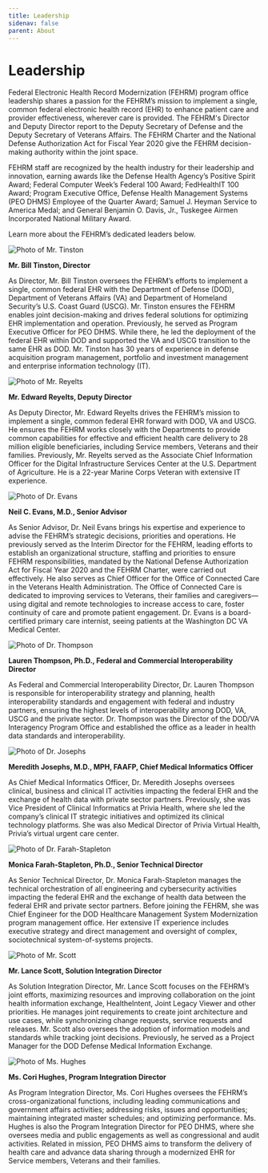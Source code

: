 ```yaml
---
title: Leadership
sidenav: false
parent: About
---
```

# Leadership

Federal Electronic Health Record Modernization (FEHRM) program office leadership shares a passion for the FEHRM’s mission to implement a single, common federal electronic health record (EHR) to enhance patient care and provider effectiveness, wherever care is provided. The FEHRM's Director and Deputy Director report to the Deputy Secretary of Defense and the Deputy Secretary of Veterans Affairs. The FEHRM Charter and the National Defense Authorization Act for Fiscal Year 2020 give the FEHRM decision-making authority within the joint space. 

FEHRM staff are recognized by the health industry for their leadership and innovation, earning awards like the Defense Health Agency’s Positive Spirit Award; Federal Computer Week’s Federal 100 Award; FedHealthIT 100 Award; Program Executive Office, Defense Health Management Systems (PEO DHMS) Employee of the Quarter Award; Samuel J. Heyman Service to America Medal; and General Benjamin O. Davis, Jr., Tuskegee Airmen Incorporated National Military Award.

Learn more about the FEHRM’s dedicated leaders below. 

![Photo of Mr. Tinston](images/tinston.jpg "Mr. Tinston")

**Mr. Bill Tinston, Director**

As Director, Mr. Bill Tinston oversees the FEHRM’s efforts to implement a single, common federal EHR with the Department of Defense (DOD), Department of Veterans Affairs (VA) and Department of Homeland Security’s U.S. Coast Guard (USCG). Mr. Tinston ensures the FEHRM enables joint decision-making and drives federal solutions for optimizing EHR implementation and operation. Previously, he served as Program Executive Officer for PEO DHMS. While there, he led the deployment of the federal EHR within DOD and supported the VA and USCG transition to the same EHR as DOD. Mr. Tinston has 30 years of experience in defense acquisition program management, portfolio and investment management and enterprise information technology (IT).

![Photo of Mr. Reyelts](images/reyelts.jpg "Mr. Reyelts")

**Mr. Edward Reyelts, Deputy Director**

As Deputy Director, Mr. Edward Reyelts drives the FEHRM’s mission to implement a single, common federal EHR forward with DOD, VA and USCG. He ensures the FEHRM works closely with the Departments to provide common capabilities for effective and efficient health care delivery to 28 million eligible beneficiaries, including Service members, Veterans and their families. Previously, Mr. Reyelts served as the Associate Chief Information Officer for the Digital Infrastructure Services Center at the U.S. Department of Agriculture. He is a 22-year Marine Corps Veteran with extensive IT experience.

![Photo of Dr. Evans](images/evans.jpg "Dr. Evans")

**Neil C. Evans, M.D., Senior Advisor**

As Senior Advisor, Dr. Neil Evans brings his expertise and experience to advise the FEHRM’s strategic decisions, priorities and operations. He previously served as the Interim Director for the FEHRM, leading efforts to establish an organizational structure, staffing and priorities to ensure FEHRM responsibilities, mandated by the National Defense Authorization Act for Fiscal Year 2020 and the FEHRM Charter, were carried out effectively. He also serves as Chief Officer for the Office of Connected Care in the Veterans Health Administration. The Office of Connected Care is dedicated to improving services to Veterans, their families and caregivers—using digital and remote technologies to increase access to care, foster continuity of care and promote patient engagement. Dr. Evans is a board-certified primary care internist, seeing patients at the Washington DC VA Medical Center.

![Photo of Dr. Thompson](images/thompson.png "Dr. Thompson ")

**Lauren Thompson, Ph.D., Federal and Commercial Interoperability Director**

As Federal and Commercial Interoperability Director, Dr. Lauren Thompson is responsible for interoperability strategy and planning, health interoperability standards and engagement with federal and industry partners, ensuring the highest levels of interoperability among DOD, VA, USCG and the private sector. Dr. Thompson was the Director of the DOD/VA Interagency Program Office and established the office as a leader in health data standards and interoperability.

![Photo of Dr. Josephs](images/josephs.jpg "Dr. Josephs")

**Meredith Josephs, M.D., MPH, FAAFP, Chief Medical Informatics Officer**

As Chief Medical Informatics Officer, Dr. Meredith Josephs oversees clinical, business and clinical IT activities impacting the federal EHR and the exchange of health data with private sector partners. Previously, she was Vice President of Clinical Informatics at Privia Health, where she led the company’s clinical IT strategic initiatives and optimized its clinical technology platforms. She was also Medical Director of Privia Virtual Health, Privia’s virtual urgent care center.

![Photo of Dr. Farah-Stapleton](images/monica.png "Dr. Farah-Stapleton")

**Monica Farah-Stapleton, Ph.D., Senior Technical Director**

As Senior Technical Director, Dr. Monica Farah-Stapleton manages the technical orchestration of all engineering and cybersecurity activities impacting the federal EHR and the exchange of health data between the federal EHR and private sector partners. Before joining the FEHRM, she was Chief Engineer for the DOD Healthcare Management System Modernization program management office. Her extensive IT experience includes executive strategy and direct management and oversight of complex, sociotechnical system-of-systems projects.

![Photo of Mr. Scott](images/scott.png "Mr. Scott")

**Mr. Lance Scott, Solution Integration Director**

As Solution Integration Director, Mr. Lance Scott focuses on the FEHRM’s joint efforts, maximizing resources and improving collaboration on the joint health information exchange, HealtheIntent, Joint Legacy Viewer and other priorities. He manages joint requirements to create joint architecture and use cases, while synchronizing change requests, service requests and releases. Mr. Scott also oversees the adoption of information models and standards while tracking joint decisions. Previously, he served as a Project Manager for the DOD Defense Medical Information Exchange.

![Photo of Ms. Hughes](images/hughes.jpg "Ms. Hughes")

**Ms. Cori Hughes, Program Integration Director**

As Program Integration Director, Ms. Cori Hughes oversees the FEHRM’s cross-organizational functions, including leading communications and government affairs activities; addressing risks, issues and opportunities; maintaining integrated master schedules; and optimizing performance. Ms. Hughes is also the Program Integration Director for PEO DHMS, where she oversees media and public engagements as well as congressional and audit activities. Related in mission, PEO DHMS aims to transform the delivery of health care and advance data sharing through a modernized EHR for Service members, Veterans and their families.